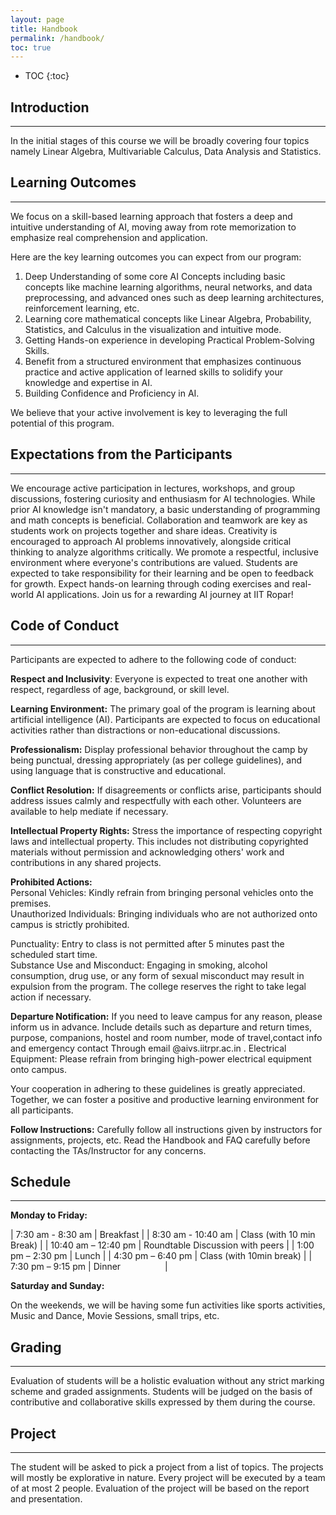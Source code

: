 ```yaml
---
layout: page
title: Handbook 
permalink: /handbook/
toc: true
---
```


* TOC
{:toc}

## Introduction  
---
In the initial stages of this course we will be broadly covering four topics namely Linear Algebra, Multivariable Calculus, Data Analysis and Statistics.  

## Learning Outcomes
---
We focus on a skill-based learning approach that fosters a deep and intuitive understanding of AI, moving away from rote memorization to emphasize real comprehension and application.

Here are the key learning outcomes you can expect from our program:

1. Deep Understanding of some core AI Concepts including basic concepts like machine learning algorithms, neural networks, and data preprocessing, and advanced ones such as deep learning architectures, reinforcement learning, etc.
2. Learning core mathematical concepts like Linear Algebra, Probability, Statistics, and Calculus in the visualization and intuitive mode.
3. Getting Hands-on experience in developing Practical Problem-Solving Skills.
4. Benefit from a structured environment that emphasizes continuous practice and active application of learned skills to solidify your knowledge and expertise in AI.
5. Building Confidence and Proficiency in AI.

We believe that your active involvement is key to leveraging the full potential of this program.


## Expectations from the Participants
---
We encourage active participation in lectures, workshops, and group discussions, fostering curiosity and enthusiasm for AI technologies. While prior AI knowledge isn't mandatory, a basic understanding of programming and math concepts is beneficial. Collaboration and teamwork are key as students work on projects together and share ideas. Creativity is encouraged to approach AI problems innovatively, alongside critical thinking to analyze algorithms critically. We promote a respectful, inclusive environment where everyone's contributions are valued. Students are expected to take responsibility for their learning and be open to feedback for growth. Expect hands-on learning through coding exercises and real-world AI applications. Join us for a rewarding AI journey at IIT Ropar!

## Code of Conduct 
---
Participants are expected to adhere to the following code of conduct:

**Respect and Inclusivity**: Everyone is expected to treat one another with respect, regardless of age, background, or skill level.

**Learning Environment:** The primary goal of the program is learning about artificial intelligence (AI). Participants are expected to focus on educational activities rather than distractions or non-educational discussions.

**Professionalism:** Display professional behavior throughout the camp by being punctual, dressing appropriately (as per college guidelines), and using language that is constructive and educational.

**Conflict Resolution:** If disagreements or conflicts arise, participants should address issues calmly and respectfully with each other. Volunteers are available to help mediate if necessary.

**Intellectual Property Rights:** Stress the importance of respecting copyright laws and intellectual property. This includes not distributing copyrighted materials without permission and acknowledging others' work and contributions in any shared projects.


**Prohibited Actions:**  
Personal Vehicles: Kindly refrain from bringing personal vehicles onto the premises.  
Unauthorized Individuals: Bringing individuals who are not authorized onto campus is strictly prohibited. 
 
 Punctuality: Entry to class is not permitted after 5 minutes past the scheduled start time.  
 Substance Use and Misconduct: Engaging in smoking, alcohol consumption, drug use, or any form of sexual misconduct may result in expulsion from the program. The college reserves the right to take legal action if necessary.

**Departure Notification:** If you need to leave campus for any reason, please inform us in advance. Include details such as departure and return times, purpose, companions, hostel and room number, mode of travel,contact info and emergency contact Through email @aivs.iitrpr.ac.in .
Electrical Equipment: Please refrain from bringing high-power electrical equipment onto campus.

Your cooperation in adhering to these guidelines is greatly appreciated. Together, we can foster a positive and productive learning environment for all participants.

**Follow Instructions:** Carefully follow all instructions given by instructors for assignments, projects, etc. Read the Handbook and FAQ carefully before contacting the TAs/Instructor for any concerns.

## Schedule  
---
**Monday to Friday:**

| 7:30 am - 8:30 am   | Breakfast                                           |
| 8:30 am - 10:40 am  | Class (with 10 min Break)                           |
| 10:40 am – 12:40 pm | Roundtable Discussion with peers                    |
| 1:00 pm – 2:30 pm   | Lunch                                               |
| 4:30 pm – 6:40 pm   | Class (with 10min break)                            |
| 7:30 pm – 9:15 pm   | Dinner                                              |

**Saturday and Sunday:**

On the weekends, we will be having some fun activities like sports activities, Music and Dance, Movie Sessions, small trips, etc.

## Grading
---
Evaluation of students will be a holistic evaluation without any strict marking scheme and graded assignments. Students will be judged on the basis of contributive and collaborative skills expressed by them during the course.


## Project
---
The student will be asked to pick a project from a list of topics. The projects will mostly be explorative in nature. Every project will be executed by a team of at most 2 people. Evaluation of the project will be based on the report and presentation.  


